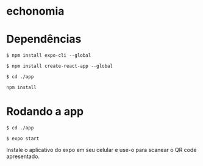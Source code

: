 # echonomia

# Dependências

`$ npm install expo-cli --global`

`$ npm install create-react-app --global`

`$ cd ./app`

`npm install`

# Rodando a app 

`$ cd ./app`

`$ expo start`

Instale o aplicativo do expo em seu celular e use-o para scanear o QR code apresentado.
